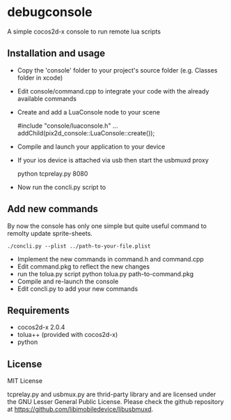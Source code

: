 debugconsole
============

A simple cocos2d-x console to run remote lua scripts

## Installation and usage
* Copy the 'console' folder to your project's source folder (e.g. Classes folder in xcode)
* Edit console/command.cpp to integrate your code with the already available commands
* Create and add a LuaConsole node to your scene

    #include "console/luaconsole.h"
    ...
    addChild(pix2d_console::LuaConsole::create());

* Compile and launch your application to your device
* If your ios device is attached via usb then start the usbmuxd proxy

    python tcprelay.py 8080

* Now run the concli.py script to 

## Add new commands
By now the console has only one simple but quite useful command to remolty update sprite-sheets.

    ./concli.py --plist ../path-to-your-file.plist

* Implement the new commands in command.h and command.cpp
* Edit command.pkg to reflect the new changes
* run the tolua.py script
    python tolua.py path-to-command.pkg
* Compile and re-launch the console
* Edit concli.py to add your new commands

## Requirements

* cocos2d-x 2.0.4
* tolua++ (provided with cocos2d-x)
* python

## License

MIT License

tcprelay.py and usbmux.py are thrid-party library and are licensed under the GNU Lesser General Public
License. Please check the github repository at https://github.com/libimobiledevice/libusbmuxd.
